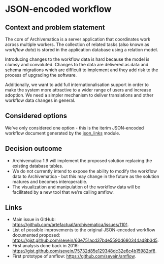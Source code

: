 # JSON-encoded workflow

## Context and problem statement

The core of Archivematica is a server application that coordinates work across multiple workers. The collection of related tasks (also known as *workflow data*) is stored in the application database using a relation model.

Introducing changes to the workflow data is hard because the model is clumsy and convoluted. Changes to the data are delivered as data and schema migrations which are difficult to implement and they add risk to the process of upgrading the software.

Additionally, we want to add full internationalisation support in order to make the system more attractive to a wider range of users and increase adoption. We need a simpler mechanism to deliver translations and other workflow data changes in general.

## Considered options

We've only considered one option - this is the iterim JSON-encoded workflow document generated by the [json_links](https://github.com/artefactual/archivematica/blob/stable/1.8.x/src/dashboard/src/components/administration/management/commands/json_links.py) module.

## Decision outcome

* Archivematica 1.9 will implement the proposed solution replacing the existing database tables.
* We do not currently intend to expose the ability to modify the workflow data to Archivematica - but this may change in the future as the solution matures and becomes interoperable.
* The visualization and manipulation of the workflow data will be facilitated by a new tool that we're calling amflow.

## Links

- Main issue in GitHub: https://github.com/artefactual/archivematica/issues/1101.
- List of possible improvements to the original JSON-encoded workflow documented proposed: https://gist.github.com/sevein/63e751acd37bde5590d680344ad8b3d5.
- First analysis done back in 2016: https://gist.github.com/sevein/75732d85e129348dc32e6c4b15982bf8.
- First prototype of amflow: https://github.com/sevein/amflow.